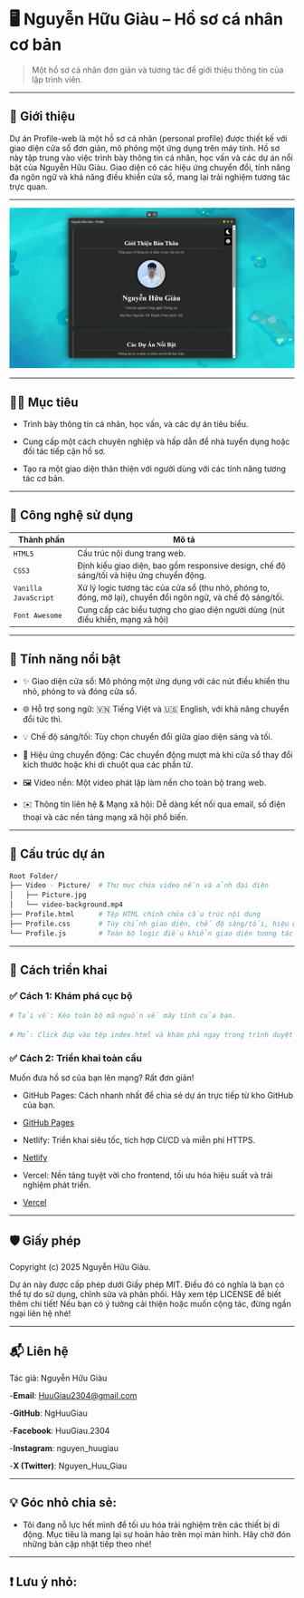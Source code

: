 # 🖥️ Nguyễn Hữu Giàu – Hồ sơ cá nhân cơ bản
> Một hồ sơ cá nhân đơn giản và tương tác để giới thiệu thông tin của lập trình viên.

---

## 🚀 Giới thiệu

Dự án Profile-web là một hồ sơ cá nhân (personal profile) được thiết kế với giao diện cửa sổ đơn giản, mô phỏng một ứng dụng trên máy tính. Hồ sơ này tập trung vào việc trình bày thông tin cá nhân, học vấn và các dự án nổi bật của Nguyễn Hữu Giàu. Giao diện có các hiệu ứng chuyển đổi, tính năng đa ngôn ngữ và khả năng điều khiển cửa sổ, mang lại trải nghiệm tương tác trực quan.

---

![Demo](Video-Picture/DEMO.png)

---

## 🧑‍💻 Mục tiêu

- Trình bày thông tin cá nhân, học vấn, và các dự án tiêu biểu.

- Cung cấp một cách chuyên nghiệp và hấp dẫn để nhà tuyển dụng hoặc đối tác tiếp cận hồ sơ.

- Tạo ra một giao diện thân thiện với người dùng với các tính năng tương tác cơ bản.
  
---

## 🧱 Công nghệ sử dụng

| Thành phần | Mô tả |
|-----------|-------|
| `HTML5` | Cấu trúc nội dung trang web. |
| `CSS3` | Định kiểu giao diện, bao gồm responsive design, chế độ sáng/tối và hiệu ứng chuyển động. |
| `Vanilla JavaScript` | Xử lý logic tương tác của cửa sổ (thu nhỏ, phóng to, đóng, mở lại), chuyển đổi ngôn ngữ, và chế độ sáng/tối. |
| `Font Awesome` | Cung cấp các biểu tượng cho giao diện người dùng (nút điều khiển, mạng xã hội) |

---

## 🎯 Tính năng nổi bật

- ✨ Giao diện cửa sổ: Mô phỏng một ứng dụng với các nút điều khiển thu nhỏ, phóng to và đóng cửa sổ.

- 🌐 Hỗ trợ song ngữ: 🇻🇳 Tiếng Việt và 🇺🇸 English, với khả năng chuyển đổi tức thì.

- 💡 Chế độ sáng/tối: Tùy chọn chuyển đổi giữa giao diện sáng và tối.

- 🔄 Hiệu ứng chuyển động: Các chuyển động mượt mà khi cửa sổ thay đổi kích thước hoặc khi di chuột qua các phần tử.

- 🖼️ Video nền: Một video phát lặp làm nền cho toàn bộ trang web.

- ✉️ Thông tin liên hệ & Mạng xã hội: Dễ dàng kết nối qua email, số điện thoại và các nền tảng mạng xã hội phổ biến.

---

## 📂 Cấu trúc dự án

```bash
Root Folder/
├── Video - Picture/  # Thư mục chứa video nền và ảnh đại diện
│   ├── Picture.jpg
│   └── video-background.mp4
├── Profile.html      # Tệp HTML chính chứa cấu trúc nội dung
├── Profile.css       # Tùy chỉnh giao diện, chế độ sáng/tối, hiệu ứng
└── Profile.js        # Toàn bộ logic điều khiển giao diện tương tác và chuyển đổi ngôn ngữ
```

---

## 🔧 Cách triển khai

### ✅ Cách 1: Khám phá cục bộ

```bash
# Tải về: Kéo toàn bộ mã nguồn về máy tính của bạn.

# Mở: Click đúp vào tệp index.html và khám phá ngay trong trình duyệt của bạn!
```

### ✅ Cách 2: Triển khai toàn cầu
Muốn đưa hồ sơ của bạn lên mạng? Rất đơn giản!

- GitHub Pages: Cách nhanh nhất để chia sẻ dự án trực tiếp từ kho GitHub của bạn.
  
- [GitHub Pages](https://pages.github.com/)

- Netlify: Triển khai siêu tốc, tích hợp CI/CD và miễn phí HTTPS.

- [Netlify](https://netlify.com/)

- Vercel: Nền tảng tuyệt vời cho frontend, tối ưu hóa hiệu suất và trải nghiệm phát triển.

- [Vercel](https://vercel.com/)

---

## 🛡️ Giấy phép
Copyright (c) 2025 Nguyễn Hữu Giàu.

Dự án này được cấp phép dưới Giấy phép MIT. Điều đó có nghĩa là bạn có thể tự do sử dụng, chỉnh sửa và phân phối. Hãy xem tệp LICENSE để biết thêm chi tiết! Nếu bạn có ý tưởng cải thiện hoặc muốn cộng tác, đừng ngần ngại liên hệ nhé!

---

## 📬 Liên hệ
Tác giả: Nguyễn Hữu Giàu

-**Email**: HuuGiau2304@gmail.com

-**GitHub**: NgHuuGiau

-**Facebook**: HuuGiau.2304

-**Instagram**: nguyen_huugiau

-**X (Twitter)**: Nguyen_Huu_Giau

---

## 💡 Góc nhỏ chia sẻ:

- Tôi đang nỗ lực hết mình để tối ưu hóa trải nghiệm trên các thiết bị di động. Mục tiêu là mang lại sự hoàn hảo trên mọi màn hình. Hãy chờ đón những bản cập nhật tiếp theo nhé!

---

## ❗️ Lưu ý nhỏ:
